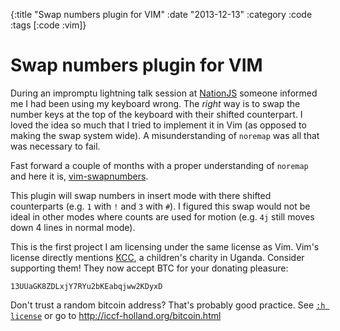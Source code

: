 {:title "Swap numbers plugin for VIM"
 :date "2013-12-13"
 :category :code
 :tags [:code :vim]}

# Swap numbers plugin for VIM

During an impromptu lightning talk session at [NationJS][] someone informed me I had been using my keyboard wrong. The *right*
way is to swap the number keys at the top of the keyboard with their shifted
counterpart. I loved the idea so much that I tried to implement it in Vim (as
opposed to making the swap system wide). A misunderstanding of `noremap` was all
that was necessary to fail.

Fast forward a couple of months with a proper understanding of `noremap` and here it
is, [vim-swapnumbers][].

This plugin will swap numbers in insert mode with there shifted counterparts
(e.g. `1` with `!` and `3` with `#`). I figured this swap would not be ideal in
other modes where counts are used for motion (e.g. `4j` still moves down 4 lines
in normal mode).

This is the first project I am licensing under the same license as Vim. Vim's
license directly mentions [KCC][], a children's charity in Uganda. Consider
supporting them! They now accept BTC for your donating pleasure:

    13UUaGK8ZDLxjY7RYu2bKEabqjww2KDyxD

Don't trust a random bitcoin address? That's probably good practice. See [`:h
license`](http://www.gnu.org/licenses/vim-license.txt) or go to
http://iccf-holland.org/bitcoin.html

[KCC]: http://iccf-holland.org/kcc.html
[NationJS]: http://nationjs.com/
[vim-swapnumbers]: https://github.com/RyanMcG/vim-swapnumbers
